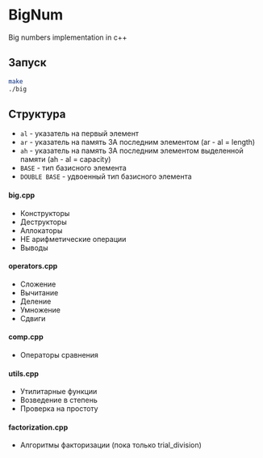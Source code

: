 # BigNum
Big numbers implementation in c++


## Запуск

```bash
make
./big
```

## Структура

 - `al` - указатель на первый элемент
 - `ar` - указатель на память ЗА последним элементом (ar - al = length)
 - `ah` - указатель на память ЗА последним элементом выделенной памяти (ah - al = capacity)
 - `BASE` - тип базисного элемента
 - `DOUBLE BASE` - удвоенный тип базисного элемента

#### big.cpp
 - Конструкторы
 - Деструкторы
 - Аллокаторы
 - НЕ арифметические операции
 - Выводы

#### operators.cpp
 - Сложение
 - Вычитание
 - Деление
 - Умножение
 - Сдвиги

#### comp.cpp
 - Операторы сравнения

#### utils.cpp
 - Утилитарные функции
 - Возведение в степень
 - Проверка на простоту

#### factorization.cpp
 - Алгоритмы факторизации (пока только trial_division)

